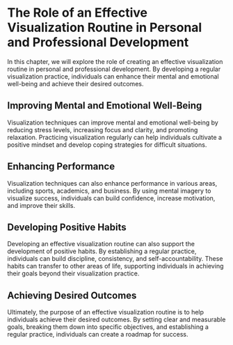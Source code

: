 The Role of an Effective Visualization Routine in Personal and Professional Development
=================================================================================================================================================

In this chapter, we will explore the role of creating an effective visualization routine in personal and professional development. By developing a regular visualization practice, individuals can enhance their mental and emotional well-being and achieve their desired outcomes.

Improving Mental and Emotional Well-Being
-----------------------------------------

Visualization techniques can improve mental and emotional well-being by reducing stress levels, increasing focus and clarity, and promoting relaxation. Practicing visualization regularly can help individuals cultivate a positive mindset and develop coping strategies for difficult situations.

Enhancing Performance
---------------------

Visualization techniques can also enhance performance in various areas, including sports, academics, and business. By using mental imagery to visualize success, individuals can build confidence, increase motivation, and improve their skills.

Developing Positive Habits
--------------------------

Developing an effective visualization routine can also support the development of positive habits. By establishing a regular practice, individuals can build discipline, consistency, and self-accountability. These habits can transfer to other areas of life, supporting individuals in achieving their goals beyond their visualization practice.

Achieving Desired Outcomes
--------------------------

Ultimately, the purpose of an effective visualization routine is to help individuals achieve their desired outcomes. By setting clear and measurable goals, breaking them down into specific objectives, and establishing a regular practice, individuals can create a roadmap for success.
